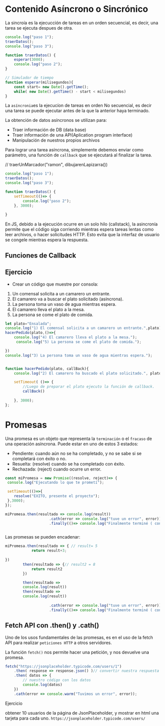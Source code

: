 # Contenido Asíncrono o Sincrónico

La sincroía es la ejecucción de tareas en un orden secuencial, es decir, una tarea se ejecuta despues de otra.

```js
console.log("paso 1");
traerDatos();
console.log("paso 3");

function traerDatos() {
    esperar(3000);
    console.log("paso 2");
}

// Simulador de tiempo
function esperar(milisegundos){
    const start= new Date().getTime();
    while( new Date().getTime() - start < milisegundos)
}
```

La ``asíncronia``es la ejecucíon de tareas en orden No secuencial, es decir una tarea se puede ejecutar antes de la que la anterior haya terminado.

La obtención de datos asíncronos se utilizan para:
- Traer información de DB (data base)
- Traer información de una API(Aplication program interface)
- Manipulación de nuestros propios archivos 

Para lograr una tarea asíncrona, simplemente debemos enviar como parámetro, una función de `callback` que se ejecutará al finalizar la tarea.

// traerUnMarcador("ramon", dibujarenLapizarra())


```js
console.log("paso 1");
traerDatos();
console.log("paso 3");

function traerDatos() {
    setTimeout(()=> {
        console.log("paso 2");
    }, 3000);
    
}
```
En JS, debido a la ejecución ocurre en un solo hilo (callstack), la asincronía permite que el código siga corriendo mientras espera tareas lentas como leer archivos, o hacer solicitudes HTTP. Esto evita que la interfaz de usuario se congele mientras espera la respuesta.

## Funciones de Callback

## Ejercicio
- Crear un código que muestre por consola:

1) Un comensal solicita a un camarero un entrante.
2) El camarero va a buscar el plato solicitado (asíncrona).
3) La persona toma un vaso de agua mientras espera.
4) El camarero lleva el plato a la mesa.
5) La persona se come el plato de comida.

```js
let plato="Ensalada";
console.log("1) El comensal solicita a un camarero un entrante.",plato);
hacerPedido(plato,()=>{
    console.log("4) El camarero lleva el plato a la mesa.");
     console.log("5) La persona se come el plato de comida.");

})
console.log("3) La persona toma un vaso de agua mientras espera.");


function hacerPedido(plato, callBack){
    console.log("2) El camarero ha buscado el plato solicitado.", plato);

    setTimeout( ()=> {
        //Luego de preparar el plato ejecuto la función de callback.
        callBack()
    
    }, 3000);
};


```

# Promesas 

Una promesa es un objeto que representa la `terminación` o el `fracaso` de una operación asíncrona.
Puede estar en uno de estos 3 estados:
- Pendiente: cuando aún no se ha completado, y no se sabe si se completará con éxito o no.
- Resuelta: (resolve) cuando se ha completado con éxito.
-  Rechazada: (reject) cuando ocurre un error.

```js
const miPromesa = new Promise((resolve, reject)=> {
 console.log("Ejecutando lo que te prometí");

 setTimeout(()=>{
    resolve("EXITO, presente el proyecto");
 },3000);
});

miPromesa.then(resultado => console.log(result))
                    .cath(error => console.log("tuve un error", error))
                    .finally(()=> console.log("Finalmente terminé ( con error o éxito"))



```

Las promesas se pueden encadenar: 
```js
miPromesa.then(resultado => { // result= 5
            return result+3;
    
})
        then(resultado => {// result2 = 8
            return result2
        })

        then(resultado => 
        console.log(result))
        then(resultado => 
        console.log(result))
        
                    .cath(error => console.log("tuve un error", error))
                    .finally(()=> console.log("Finalmente terminé ( con error o éxito"))

 ``` 

 ## Fetch API con .then() y .cath()

 Uno de los usos fundamentales de las promesas, es en el uso de la fetch API para realizar `peticiones HTTP` a otros servidores.

 La función `fetch()` nos permite hacer una petición, y nos devuelve una promesa.

```js
fetch("https://jsonplaceholder.typicode.com/users/1")
    .then( response => response.json() )// convertir nuestra respuesta a JSON
    .then( datos => {
        // nuestro código con los datos
        console.log(datos)
    })
    .cath(error => console.warm("Tuvimos un error", error));


```

Ejercicio 

obtener 10 usuarios de la página de JsonPlaceholder, y mostrar en html una tarjeta para cada uno. `https://jsonplaceholder.typicode.com/users/`